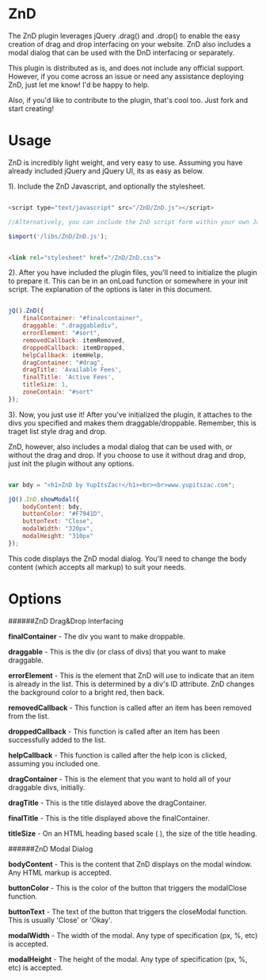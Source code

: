 ZnD
===

The ZnD plugin leverages jQuery .drag() and .drop() to enable the easy creation of drag and drop interfacing on your website. ZnD also includes a modal dialog that can be used with the DnD interfacing or separately.  

This plugin is distributed as is, and does not include any official support. However, if you come across an issue or need any assistance deploying ZnD, just let me know! I'd be happy to help.

Also, if you'd like to contribute to the plugin, that's cool too. Just fork and start creating!


Usage
===

ZnD is incredibly light weight, and very easy to use. Assuming you have already included jQuery and jQuery UI, its as easy as below.



1). Include the ZnD Javascript, and optionally the stylesheet. 
```javascript

<script type="text/javascript" src="/ZnD/ZnD.js"></script>

//Alternatively, you can include the ZnD script form within your own Javascript file. 

$import('/libs/ZnD/ZnD.js');

```

```html

<link rel="stylesheet" href="/ZnD/ZnD.css">

```


2). After you have included the plugin files, you'll need to initialize the plugin to prepare it. This can be in an onLoad function or somewhere in your init script. The explanation of the options is later in this document.

```javascript

jQ().ZnD({
	finalContainer: "#finalcontainer",
	draggable: ".draggablediv",
	errorElement: "#sort",
	removedCallback: itemRemoved,
	droppedCallback: itemDropped,
	helpCallback: itemHelp,
	dragContainer: "#drag",
	dragTitle: 'Available Fees',
	finalTitle: 'Active Fees',
	titleSize: 1,
	zoneContain: "#sort"
});

```

3). Now, you just use it! After you've initialized the plugin, it attaches to the divs you specified and makes them draggable/droppable. Remember, this is traget list style drag and drop. 

ZnD, however, also includes a modal dialog that can be used with, or without the drag and drop. If you choose to use it without drag and drop, just init the plugin without any options.

```javascript

var bdy = "<h1>ZnD by YupItsZac!</h1><br><br>www.yupitszac.com";

jQ().ZnD.showModal({
	bodyContent: bdy,
	buttonColor: "#F7941D",
	buttonText: "Close",
	modalWidth: "320px",
	modalHeight: "310px"
});
```

This code displays the ZnD modal dialog. You'll need to change the body content (which accepts all markup) to suit your needs.

Options
===

######ZnD Drag&Drop Interfacing

**finalContainer** - The div you want to make droppable. 

**draggable** - This is the div (or class of divs) that you want to make draggable. 

**errorElement** - This is the element that ZnD will use to indicate that an item is already in the list. This is determined by a div's ID attribute. ZnD changes the background color to a bright red, then back.

**removedCallback** - This function is called after an item has been removed from the list.
 
**droppedCallback** - This function is called after an item has been successfully added to the list.

**helpCallback** - This function is called after the help icon is clicked, assuming you included one.

**dragContainer** - This is the element that you want to hold all of your draggable divs, initially. 

**dragTitle** - This is the title dislayed above the dragContainer. 

**finalTitle** - This is the title displayed above the finalContainer.

**titleSize** - On an HTML heading based scale ( <hx> ), the size of the title heading.  

######ZnD Modal Dialog

**bodyContent** - This is the content that ZnD displays on the modal window. Any HTML markup is accepted. 

**buttonColor** - This is the color of the button that triggers the modalClose function.

**buttonText** - The text of the button that triggers the closeModal function. This is usually 'Close' or 'Okay'.

**modalWidth** - The width of the modal. Any type of specification (px, %, etc) is accepted. 

**modalHeight** - The height of the modal. Any type of specification (px, %, etc) is accepted. 
